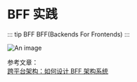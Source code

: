 # BFF 实践

::: tip BFF
BFF(Backends For Frontends)
:::

![An image](/images/tools/BFF.png)

参考文章：<br />
<a href="https://www.jianshu.com/p/bfc652baccf7" target="_blank">跨平台架构：如何设计 BFF 架构系统</a><br />
